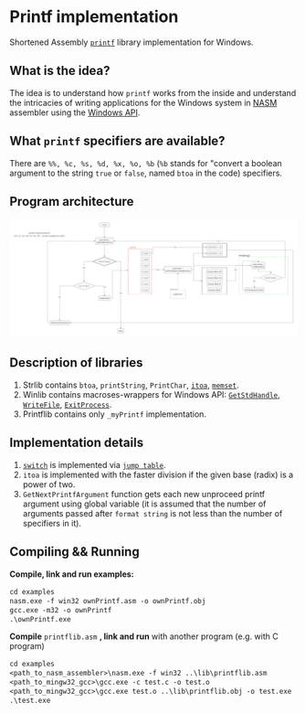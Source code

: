 # Printf implementation
Shortened Assembly [`printf`](https://en.cppreference.com/w/c/io/fprintf) library implementation for Windows.

## What is the idea?
The idea is to understand how `printf` works from the inside and understand the intricacies of writing applications for the Windows system in [NASM](https://www.nasm.us/) assembler using the [Windows API](https://docs.microsoft.com/en-us/previous-versions//cc433218(v=vs.85)?redirectedfrom=MSDN).

## What `printf` specifiers are available?
There are `%%, %c, %s, %d, %x, %o, %b` (`%b` stands for "convert a boolean argument to the string `true` or `false`, named `btoa` in the code) specifiers.

## Program architecture
![Program architecture](https://github.com/V13kv/ownPrintf/blob/main/printf.png)

## Description of libraries
1. Strlib contains `btoa`, `printString`, `PrintChar`, [`itoa`](https://www.cplusplus.com/reference/cstdlib/itoa/), [`memset`](https://en.cppreference.com/w/c/string/byte/memset).
2. Winlib contains macroses-wrappers for Windows API: [`GetStdHandle`](https://docs.microsoft.com/en-us/windows/console/getstdhandle), [`WriteFile`](https://docs.microsoft.com/en-us/windows/win32/api/fileapi/nf-fileapi-writefile), [`ExitProcess`](https://docs.microsoft.com/en-us/windows/win32/api/processthreadsapi/nf-processthreadsapi-exitprocess).
3. Printflib contains only `_myPrintf` implementation.

## Implementation details
1. [`switch`](https://en.cppreference.com/w/cpp/language/switch) is implemented via [`jump table`](https://en.wikipedia.org/wiki/Branch_table).
2. `itoa` is implemented with the faster division if the given base (radix) is a power of two.
3. `GetNextPrintfArgument` function gets each new unproceed printf argument using global variable (it is assumed that the number of arguments passed after `format string` is not less than the number of specifiers in it).

## Compiling && Running
**Compile, link and run examples:**
```
cd examples
nasm.exe -f win32 ownPrintf.asm -o ownPrintf.obj
gcc.exe -m32 -o ownPrintf
.\ownPrintf.exe
```

**Compile** `printflib.asm` **, link and run** with another program (e.g. with C program)
```
cd examples
<path_to_nasm_assembler>\nasm.exe -f win32 ..\lib\printflib.asm
<path_to_mingw32_gcc>\gcc.exe -c test.c -o test.o
<path_to_mingw32_gcc>\gcc.exe test.o ..\lib\printflib.obj -o test.exe
.\test.exe
```

